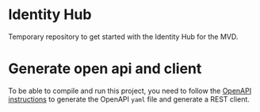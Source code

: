# Identity Hub

Temporary repository to get started with the Identity Hub for the MVD.

# Generate open api and client

To be able to compile and run this project, you need to follow the [OpenAPI instructions](docs/developer/openapi.md) to
generate the OpenAPI `yaml` file and generate a REST client.
